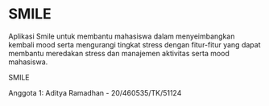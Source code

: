 # SMILE
Aplikasi Smile untuk membantu mahasiswa dalam menyeimbangkan kembali mood serta mengurangi tingkat stress dengan fitur-fitur yang dapat membantu meredakan stress dan manajemen aktivitas serta mood mahasiswa.

SMILE

Anggota 1: Aditya Ramadhan - 20/460535/TK/51124
